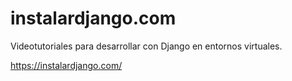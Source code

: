 # instalardjango.com

Videotutoriales para desarrollar con Django en entornos virtuales.

https://instalardjango.com/
